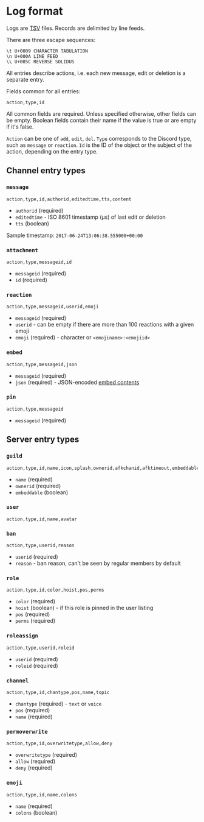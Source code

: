 Log format
==========

Logs are [TSV][] files. Records are delimited by line feeds.

There are three escape sequences:

    \t U+0009 CHARACTER TABULATION
    \n U+000A LINE FEED
    \\ U+005C REVERSE SOLIDUS

All entries describe actions, i.e. each new message, edit or deletion is a
separate entry.

Fields common for all entries:

    action,type,id

All common fields are required. Unless specified otherwise, other fields can be
empty. Boolean fields contain their name if the value is true or are empty if
it's false.

`Action` can be one of `add`, `edit`, `del`. `Type` corresponds to the Discord
type, such as `message` or `reaction`. `Id` is the ID of the object or the
subject of the action, depending on the entry type.

[TSV]: https://en.wikipedia.org/wiki/Tab-separated_values

## Channel entry types

### `message`

    action,type,id,authorid,editedtime,tts,content

 - `authorid` (required)
 - `editedtime` - ISO 8601 timestamp (µs) of last edit or deletion
 - `tts` (boolean)

Sample timestamp: `2017-06-24T13:06:38.555000+00:00`

### `attachment`

    action,type,messageid,id

 - `messageid` (required)
 - `id` (required)

### `reaction`

    action,type,messageid,userid,emoji

 - `messageid` (required)
 - `userid` - can be empty if there are more than 100 reactions with a given emoji
 - `emoji` (required) - character or `<emojiname>:<emojiid>`

### `embed`

    action,type,messageid,json

 - `messageid` (required)
 - `json` (required) - JSON-encoded [embed contents](https://discordapp.com/developers/docs/resources/channel#embed-object)

### `pin`

    action,type,messageid

 - `messageid` (required)

## Server entry types

### `guild`

    action,type,id,name,icon,splash,ownerid,afkchanid,afktimeout,embeddable,embedchanid,mfalevel

 - `name` (required)
 - `ownerid` (required)
 - `embeddable` (boolean)

### `user`

    action,type,id,name,avatar

### `ban`

    action,type,userid,reason

 - `userid` (required)
 - `reason` - ban reason, can't be seen by regular members by default

### `role`

    action,type,id,color,hoist,pos,perms

 - `color` (required)
 - `hoist` (boolean) - if this role is pinned in the user listing
 - `pos` (required)
 - `perms` (required)

### `roleassign`

    action,type,userid,roleid

 - `userid` (required)
 - `roleid` (required)

### `channel`

    action,type,id,chantype,pos,name,topic

 - `chantype` (required) - `text` or `voice`
 - `pos` (required)
 - `name` (required)

### `permoverwrite`

    action,type,id,overwritetype,allow,deny

 - `overwritetype` (required)
 - `allow` (required)
 - `deny` (required)

### `emoji`

    action,type,id,name,colons

 - `name` (required)
 - `colons` (boolean)
